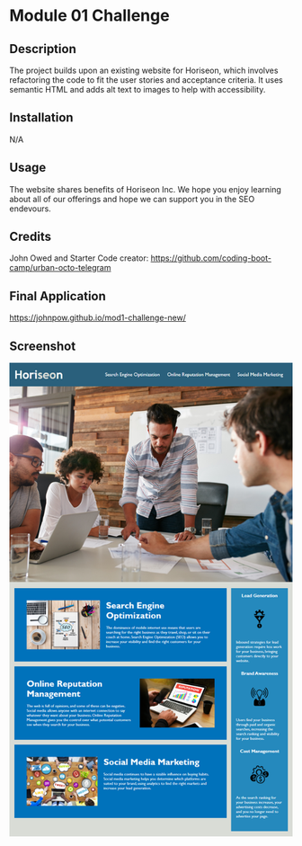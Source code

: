 # Module 01 Challenge

## Description

The project builds upon an existing website for Horiseon, which involves refactoring the code to fit the user stories and acceptance criteria. It uses semantic HTML and adds alt text to images to help with accessibility.

## Installation

N/A

## Usage

The website shares benefits of Horiseon Inc. We hope you enjoy learning about all of our offerings and hope we can support you in the SEO endevours.

## Credits

John Owed and Starter Code creator: https://github.com/coding-boot-camp/urban-octo-telegram

## Final Application
https://johnpow.github.io/mod1-challenge-new/


## Screenshot
<!-- found this code on stackoverflow https://stackoverflow.com/questions/10189356/how-to-add-screenshot-to-readmes-in-github-repository -->
![Horiseon screen capture](/assets/images/01-html-css-git-homework-demo.png?raw=true "My website")
